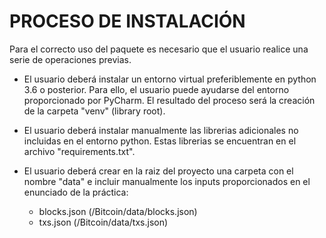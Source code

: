 # PROCESO DE INSTALACIÓN

Para el correcto uso del paquete es necesario que el usuario realice una serie de operaciones previas.

* El usuario deberá instalar un entorno virtual preferiblemente en python 3.6 o posterior. Para ello,
el usuario puede ayudarse del entorno proporcionado por PyCharm. El resultado del proceso será la
creación de la carpeta "venv" (library root).

* El usuario deberá instalar manualmente las librerias adicionales no incluidas en el entorno python.
Estas librerias se encuentran en el archivo "requirements.txt".

* El usuario deberá crear en la raiz del proyecto una carpeta con el nombre "data" e incluir manualmente
los inputs proporcionados en el enunciado de la práctica:
    * blocks.json (/Bitcoin/data/blocks.json)
    * txs.json (/Bitcoin/data/txs.json)